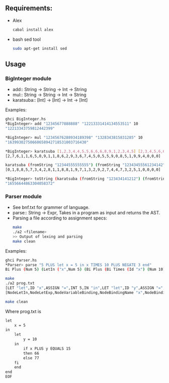 ## Requirements:
- Alex
   ```bash
   cabal install alex
   ```
- bash sed tool 
   ```bash
   sudo apt-get install sed
   ```

## Usage

### BigInteger module
- add:: String -> String -> Int -> String
- mul:: String -> String -> Int -> String
- karatsuba:: [Int] -> [Int] -> Int -> [Int]

Examples:
```bash
ghci BigInteger.hs
*BigInteger> add "12345677888888" "12213331414134553511" 10
"12213343759812442399"

*BigInteger> mul "12345676288934189398" "1328343815831285" 10
"16399302750660658942718531003716430"

*BigInteger> karatsuba [1,2,3,4,4,5,5,6,6,6,8,9,1,2,3,4,5] [2,3,4,5,6,6,7,7,7,8,8,8,1,9] 10
[2,7,6,1,1,6,5,0,9,1,1,8,6,2,9,3,6,7,4,5,0,5,5,9,0,8,5,1,9,9,4,0,0,0]

karatsuba (fromString "12344555555555") (fromString "12343455561234142") 10
[0,1,8,8,5,7,3,4,2,8,1,1,8,8,1,9,7,1,3,2,9,2,7,4,4,7,3,2,5,1,0,0,0,0]

*BigInteger> toString (karatsuba (fromString "123434141212") (fromString "134133431") 10)
"16556644863304058372"
```


### Parser module
- See bnf.txt for grammer of language.
- parse:: String -> Expr, Takes in a program as input and returns the AST. 
- Parsing a file according to assignment specs:
  ```bash
  make
  ./a2 <filename>
  >> Output of lexing and parsing
  make clean
  ```

Examples:

```bash
ghci Parser.hs
*Parser> parse "5 PLUS let x = 5 in x TIMES 10 PLUS NEGATE 3 end"
Bi Plus (Num 5) (LetIn ("x",Num 5) (Bi Plus (Bi Times (Id "x") (Num 10)) (Uni Negate (Num 3))))
```

```bash
make
./a2 prog.txt
[LET "let",ID "x",ASSIGN "=",INT 5,IN "in",LET "let",ID "y",ASSIGN "=",INT 10,IN "in",IF "if",ID "x",PLUS "PLUS",ID "y",EQUALS "EQUALS",INT 15,THEN "then",INT 66,ELSE "else",INT 77,FI "fi",END "end",END "end",EOF "EOF"]
[NodeLetIn,NodeLetExp,NodeVariableBinding,NodeBindingName "x",NodeBindingVal,LeafNum 5,NodeLetIn,NodeLetExp,NodeVariableBinding,NodeBindingName "y",NodeBindingVal,LeafNum 10,NodeIfThenElse,NodeIfExp,NodeBinOp Equals,NodeBinOp Plus,LeafVar "x",LeafVar "y",LeafNum 15,NodeThenExp,LeafNum 66,NodeElseExp,LeafNum 77]

make clean
```

Where prog.txt is 
```txt
let 
    x = 5
in
    let 
        y = 10
    in
        if x PLUS y EQUALS 15 
        then 66
        else 77
    fi  
    end
end
EOF
```




